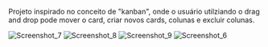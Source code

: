 Projeto inspirado no conceito de "kanban", onde o usuário utilziando o drag and drop pode mover o card, criar novos cards, colunas e excluir colunas.

![Screenshot_7](https://github.com/DiegoDev1312/kanban-project/assets/149342165/f3725232-385f-48bd-b9a1-a0fd41aec01d)
![Screenshot_8](https://github.com/DiegoDev1312/kanban-project/assets/149342165/6514aea0-21c0-4b48-ba46-fdd1a844de08)
![Screenshot_9](https://github.com/DiegoDev1312/kanban-project/assets/149342165/94ba2fb5-3041-4dca-ae5f-b871757a67f3)
![Screenshot_6](https://github.com/DiegoDev1312/kanban-project/assets/149342165/f3736587-2cc8-4648-a4bd-95c034507edd)
